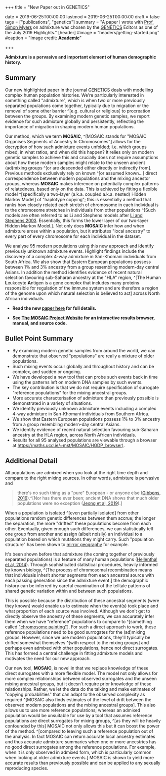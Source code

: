 +++
title = "New Paper out in GENETICS"

date = 2019-06-25T00:00:00
lastmod = 2019-06-25T00:00:00
draft = false
tags = ["publications", "genetics"]
summary = "A paper I wrote with [Prof. Simon Myers](http://www.stats.ox.ac.uk/~myers) on admixture was chosen by the [GENETICS](https://www.genetics.org/) Editors as one of the July 2019 Highlights."
[header]
#image = "headers/getting-started.png"
#caption = "Image credit: [**Academic**](https://github.com/gcushen/hugo-academic/)"

+++


**Admixture is a pervasive and important element of human demographic history.**

## Summary

Our new highlighted paper in the journal [GENETICS](https://www.genetics.org/) deals with modelling complex human population histories.
We're particularly interested in something called "admixture", which is when two or more previously separated populations 
come together, typically due to migration or the removal of some other barrier ^[e.g. cultural or religious] to
procreation between the groups. By examining modern genetic samples, we report evidence for such admixture globally and persistently, reflecting the importance of migration 
in shaping modern human populations. 

Our method, which we term **MOSAIC**, ^[MOSAIC stands for "MOSAIC Organises Segments of Ancestry In Chromosomes"]
allows for the decryption of how such admixture events unfolded; i.e. which groups mixed, in what ratios, and when did this happen? It relies only
on modern genetic samples to achieve this and crucially does not require assumptions about how these modern samples might relate to the unseen ancient (ad)mixing groups ^[or are descended either directly or indirectly from]. Previous methods exclusively rely on known ^[or assumed known...] direct correspondence between modern populations and the mixing ancestor groups, 
whereas **MOSAIC** makes inference on potentially complex patterns of relatedness, based only on the data. This is achieved by fitting a flexible model ^[specifically
a two-layer (a.k.a. coupled a.k.a. nested) Hidden Markov Model] of "haplotype copying"; this is essentially a method that ranks how closely related each
stretch of chromosome in each individual is to the chromosome stretches in individuals from other populations 
^[Such models are often referred to as Li and Stephens models after [Li and Stephens 2003](https://www.genetics.org/content/165/4/2213.long).
Essentially, this forms the lower layer of our two-layer Hidden Markov Model.]. 
Not only does **MOSAIC** infer how and when admixture arose
within a population, but it attributes "local ancestry" to every part of every chromosome for each individual in the dataset. 

We analyse 95 modern populations using this new approach and identify previously unknown admixture events. 
Highlight findings include the discovery of a complex 4-way admixture in San-Khomani individuals
from South Africa. We also show that Eastern European populations possess between 1% and 3% ancestry from a group resembling modern-day central Asians. 
In addition the method identifies evidence of recent natural selection favouring sub-Saharan ancestry at the "HLA" region, ^[The **H**uman **L**eukocyte **A**ntigen is a gene complex that includes many proteins responsible for regulation of the immune system and are therefore a region of the genome upon which natural selection is believed to act] 
across North African individuals. 

-  **Read the new [paper here](https://doi.org/10.1534/genetics.119.302139) for full details.**

-  **See [The MOSAIC Project Website](https://maths.ucd.ie/~mst/MOSAIC/) for an interactive results browser, manual, and source code.**

## Bullet Point Summary
- By examining modern genetic samples from around the world, we can demonstrate that observed "populations" are really a mixture of
older populations. 
- Such mixing events occur globally and throughout history and can be complex, and sudden or ongoing. 
- We have developed a new tool that can probe such events back in time using the patterns left on modern DNA samples by such events. 
- The key contribution is that we do not require specification of surrogate "reference populations" for the mixing ancestral groups. 
- More accurate characterisation of admixture than previously possible is demonstrated in a variety of situations.
- We identify previously unknown admixture events including a complex 4-way admixture in San-Khomani individuals from Southern Africa. 
- We show that Eastern European populations possess 1% to 3% ancestry from a group resembling modern-day central Asians. 
- We identify evidence of recent natural selection favouring sub-Saharan ancestry at the HLA region, across North African individuals. 
- Results for all 95 analysed populations are viewable through a browser at [https://maths.ucd.ie/~mst/MOSAIC/HGDP_browser)](https://maths.ucd.ie/~mst/MOSAIC/HGDP_browser).


## Additional Detail
All populations are admixed when you look at the right time depth and compare to the right mixing sources. In other words, admixture
is pervasive and 

> there's no such thing as a "pure" European - or anyone else
([Gibbons, 2016](https://www.sciencemag.org/news/2017/05/theres-no-such-thing-pure-european-or-anyone-else)).^[Nor has there ever been; ancient DNA shows that much older populations were no exception ([Jeong et al, 2019](https://www.nature.com/articles/s41559-019-0878-2)).]


When a population is isolated ^[even partially isolated] from other populations random genetic differences between them accrue; the longer the separation, the more "drifted" these populations become from each other. Eventually, given enough such differences, we can statistically tell one group from another 
and assign (albeit noisily) an individual to a population based on which mutations they might carry. Such "population structure"
has been shown to [mirror geography](https://doi.org/10.1038/nature07331) for example. 

It's been shown before that admixture (the coming together of previously separated populations) is a feature of many 
human populations ([Hellenthal et al, 2014](http://dx.doi.org/10.1126/science.1243518)). Through sophisticated statistical procedures, heavily informed by known
biology, ^[The process of chromosomal recombination means that individuals inherit shorter segments from each ancestral 
source with each passing generation since the admixture event.]
the demographic history can be inferred by careful examination of the telltale patterns of shared 
genetic variation within and between such populations. 

This is possible because 
the distribution of these ancestral segments (were they known) would enable us to estimate when the event(s) took
place and what proportion of each source was involved. Although we don't get to directly observe the ancestry of these segments, 
we can accurately infer them when we have "reference" populations to compare to ^[something called ["chromosome painting"](http://paintmychromosomes.com/)].
For such a direct approach to work, these reference populations need to be good surrogates for the (ad)mixing groups. However, since we use modern populations, they'll typically
be drifted somewhat themselves ^[with respect to the mixing groups] and perhaps even admixed with other populations, hence not direct surrogates. This has formed a central challenge in fitting 
admixture models and motivates the need for our new approach. 

Our new tool, **MOSAIC**, is novel in that we replace knowledge of these direct surrogates with a more flexible model. The model
not only allows for more complex relationships between observed surrogates and the unseen mixing ancestral groups, but it doesn't require prior
knowledge of these relationships. Rather, we let the data do the talking and make estimates of "copying probabilities" that can adapt to the 
observed complexity as required ^[MOSAIC also finds estimates of the level of drift between the observed modern populations and the mixing ancestral groups].
This also allows us to use more reference populations; whereas an admixed population would be unsuitable for use by a tool that assumes 
reference populations are direct surrogates for mixing groups, ^[as they will be heavily confounded by this] 
MOSAIC not only allows this but it can boost the power of the method. ^[compared to leaving such a reference population out of the analysis. In fact MOSAIC can return accurate local ancestry estimates
and thus accurate admixture summaries when one or more ancestries has no good direct surrogates among the reference populations. 
For example, when it is only observed in admixed form, which is particularly common when looking at older admixture events.]
MOSAIC is shown to yield more accurate results than previously possible and can be applied to any sexually reproducing species. 


